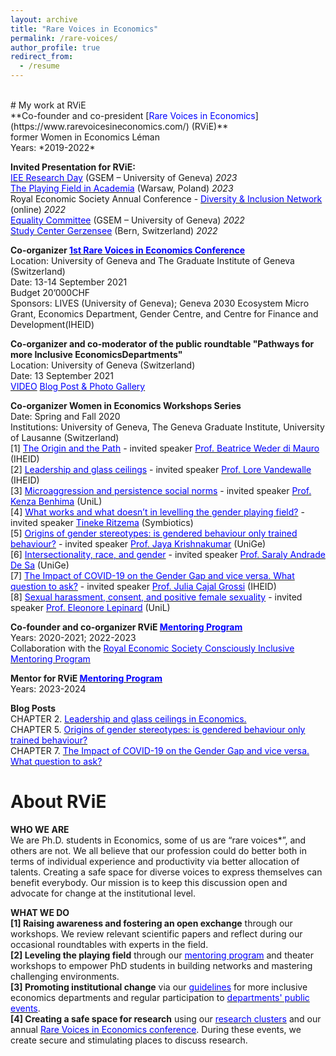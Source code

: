 ```yaml
---
layout: archive
title: "Rare Voices in Economics"
permalink: /rare-voices/
author_profile: true
redirect_from:
  - /resume
---
```

<br />
# My work at RViE <br />
**Co-founder and co-president [<span style="color:blue">Rare Voices in Economics</span>](https://www.rarevoicesineconomics.com/) (RViE)** <br />
former Women in Economics Léman <br />
Years: *2019-2022* <br />

**Invited Presentation for RViE:** <br />
[<span style="color:blue">IEE Research Day</span>](https://www.rarevoicesineconomics.com/iee-research-day) (GSEM – University of Geneva) *2023* <br />
[<span style="color:blue">The Playing Field in Academia</span>](https://www.hhs.se/en/about-us/calendar/site-external-events/2023/the-playing-field-in-academia-why-are-women-still-underrepresented/) (Warsaw, Poland) *2023* <br />
Royal Economic Society Annual Conference - [<span style="color:blue">Diversity & Inclusion Network</span>](https://res.org.uk/diversity-network/) (online) *2022* <br />
[<span style="color:blue">Equality Committee</span>](https://www.unige.ch/gsem/en/about/governance-leadership/commissions/) (GSEM – University of Geneva) *2022* <br />
[<span style="color:blue">Study Center Gerzensee</span>](https://szgerzensee.ch/) (Bern, Switzerland) *2022* <br />

**Co-organizer [<span style="color:blue">1st Rare Voices in Economics Conference</span>](https://www.rarevoicesineconomics.com/previouseditions)** <br />
Location: University of Geneva and The Graduate Institute of Geneva (Switzerland) <br />
Date: 13-14 September 2021 <br />
Budget 20’000CHF <br />
Sponsors: LIVES (University of Geneva); Geneva 2030 Ecosystem Micro Grant, Economics Department, Gender Centre, and
Centre for Finance and Development(IHEID) <br />

**Co-organizer and co-moderator of the public roundtable "Pathways for more Inclusive EconomicsDepartments"** <br />
Location: University of Geneva (Switzerland) <br />
Date: 13 September 2021 <br />
[<span style="color:blue">VIDEO</span>](https://www.youtube.com/watch?v=22nkk99a26s) [<span style="color:blue">Blog Post & Photo Gallery</span>](https://www.rarevoicesineconomics.com/post/roundtable-pathways-for-more-inclusive-economics-departments-what-works-and-what-doesn-t) <br />

**Co-organizer Women in Economics Workshops Series** <br />
Date: Spring and Fall 2020 <br />
Institutions: University of Geneva, The Geneva Graduate Institute, University of Lausanne (Switzerland) <br />
[1] [<span style="color:blue">The Origin and the Path</span>](https://www.rarevoicesineconomics.com/post/what-do-we-know-about-the-experience-of-women-at-different-stages-of-their-careers-in-economics) - invited speaker [<span style="color:blue">Prof. Beatrice Weder di Mauro</span>](https://www.graduateinstitute.ch/academic-departments/faculty/beatrice-weder-di-mauro) (IHEID) <br />
[2] [<span style="color:blue">Leadership and glass ceilings</span>](https://www.rarevoicesineconomics.com/post/2nd-workshop-leadership-and-glass-ceiling) - invited speaker [<span style="color:blue">Prof. Lore Vandewalle</span>](https://www.graduateinstitute.ch/academic-departments/faculty/lore-vandewalle) (IHEID) <br />
[3] [<span style="color:blue">Microaggression and persistence social norms</span>](https://www.rarevoicesineconomics.com/post/third-workshop-sexual-harassment-and-persistent-social-norms) - invited speaker [<span style="color:blue">Prof. Kenza Benhima</span>](https://applicationspub.unil.ch/interpub/noauth/php/Un/UnPers.php?PerNum=1079144&LanCode=37&menu=coord) (UniL) <br />
[4] [<span style="color:blue">What works and what doesn’t in levelling the gender playing field?</span>](https://www.rarevoicesineconomics.com/post/chapter-4-policy-options-what-works-and-what-doesn-t-in-leveling-the-gender-playing-field) - invited speaker [<span style="color:blue">Tineke Ritzema</span>](https://www.linkedin.com/in/tineke-ritzema-943ba9/?originalSubdomain=ch) (Symbiotics) <br />
[5] [<span style="color:blue">Origins of gender stereotypes: is gendered behaviour only trained behaviour?</span>](https://www.rarevoicesineconomics.com/post/chapter-5-the-origins-of-gender-stereotypes-is-gendered-behaviour-only-trained-behaviour) - invited speaker [<span style="color:blue">Prof. Jaya Krishnakumar</span>](https://www.unige.ch/gsem/en/research/faculty/all/jaya-krishnakumar/) (UniGe) <br />
[6] [<span style="color:blue">Intersectionality, race, and gender</span>](https://www.rarevoicesineconomics.com/post/chapter-6-we-need-to-look-at-gender-through-various-lenses-intersectionality-in-economics) - invited speaker [<span style="color:blue">Prof. Saraly Andrade De Sa</span>](https://scholar.google.com/citations?user=tZB5z1sAAAAJ&hl=en) (UniGe) <br />
[7] [<span style="color:blue">The Impact of COVID-19 on the Gender Gap and vice versa. What question to ask?</span>](https://www.rarevoicesineconomics.com/post/chapter-7-the-impact-of-covid-19-on-the-gender-gap-and-vice-versa-what-question-to-ask) - invited speaker [<span style="color:blue">Prof. Julia Cajal Grossi</span>](https://www.graduateinstitute.ch/academic-departments/faculty/julia-cajal-grossi) (IHEID) <br />
[8] [<span style="color:blue">Sexual harassment, consent, and positive female sexuality</span>](https://www.rarevoicesineconomics.com/post/chapter-8-sexual-harassment-consent-and-positive-female-sexuality) - invited speaker [<span style="color:blue">Prof. Eleonore Lepinard</span>](https://unil.academia.edu/EleonoreLepinard) (UniL) <br />

**Co-founder and co-organizer RViE [<span style="color:blue">Mentoring Program</span>](https://www.rarevoicesineconomics.com/mentoring)** <br />
Years: 2020-2021; 2022-2023 <br />
Collaboration with the [<span style="color:blue">Royal Economic Society Consciously Inclusive Mentoring Program</span>]() <br />

**Mentor for RViE [<span style="color:blue">Mentoring Program</span>](https://www.rarevoicesineconomics.com/mentoring)** <br />
Years: 2023-2024 <br />

**Blog Posts** <br />
CHAPTER 2. [<span style="color:blue">Leadership and glass ceilings in Economics.</span>](https://www.rarevoicesineconomics.com/post/2nd-workshop-leadership-and-glass-ceiling) <br />
CHAPTER 5. [<span style="color:blue">Origins of gender stereotypes: is gendered behaviour only trained behaviour?</span>](https://www.rarevoicesineconomics.com/post/chapter-5-the-origins-of-gender-stereotypes-is-gendered-behaviour-only-trained-behaviour) <br />
CHAPTER 7. [<span style="color:blue">The Impact of COVID-19 on the Gender Gap and vice versa. What question to ask?</span>](https://www.rarevoicesineconomics.com/post/chapter-7-the-impact-of-covid-19-on-the-gender-gap-and-vice-versa-what-question-to-ask) <br />

# About RViE <br />

**WHO WE ARE** <br />
We are Ph.D. students in Economics, some of us are “rare voices*”, and others are not. We all believe that our profession could do better both in terms of individual experience and productivity via better allocation of talents. Creating a safe space for diverse voices to express themselves can benefit everybody. Our mission is to keep this discussion open and advocate for change at the institutional level. <br />

**WHAT WE DO** <br />
**[1] Raising awareness and fostering an open exchange** through our workshops. We review relevant scientific papers and reflect during our occasional roundtables with experts in the field. <br />
**[2] Leveling the playing field** through our [<span style="color:blue">mentoring program</span>](https://www.rarevoicesineconomics.com/mentoring) and theater workshops to empower PhD students in building networks and mastering challenging environments. <br />
**[3] Promoting institutional change** via our [<span style="color:blue">guidelines</span>]() for more inclusive economics departments and regular participation to [<span style="color:blue">departments' public events</span>](https://www.rarevoicesineconomics.com/iee-research-day). <br />
**[4] Creating a safe space for research** using our [<span style="color:blue">research clusters</span>](https://www.rarevoicesineconomics.com/research-clusters) and our annual [<span style="color:blue">Rare Voices in Economics conference</span>](https://www.rarevoicesineconomics.com/conference). During these events, we create secure and stimulating places to discuss research. <br />

